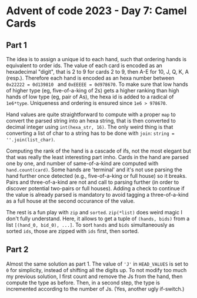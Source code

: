 # Advent of code 2023 - Day 7: Camel Cards

## Part 1

The idea is to assign a unique id to each hand, such that ordering hands is equivalent to order ids.
The value of each card is encoded as an hexadecimal "digit", that is 2 to 9 for cards 2 to 9, then A-E for 10, J, Q, K, A (resp.).
Therefore each hand is encoded as an hexa number between `0x22222 = 0d139810 ` and `0xEEEEE = 0d978670`.
To make sure that low hands of higher type (eg, five-of-a-king of 2s) gets a higher ranking than high hands of low type (eg, pair of As), the hexa id is added to a radical of `1e6*type`. Uniqueness and ordering is ensured since `1e6 > 978670`.

Hand values are quite straightforward to compute with a proper `map` to convert the parsed string into an hexa string, that is then converted to decimal integer using `int(hexa_str, 16)`.
The only weird thing is that converting a list of char to a string has to be done with `join`: `string = ''.join(list_char)`.

Computing the rank of the hand is a cascade of ifs, not the most elegant but that was really the least interesting part imho.
Cards in the hand are parsed one by one, and number of same-of-a-kind are computed with `hand.count(card)`.
Some hands are 'terminal' and it's not use parsing the hand further once detected (e.g., five-of-a-king or full house) so it breaks.
Pairs and three-of-a-kind are not and call to parsing further (in order to discover potential two-pairs or full houses).
Adding a check to continue if the value is already parsed is mandatory to avoid tagging a three-of-a-kind as a full house at the second occurance of the value.

The rest is a fun play with `zip` and `sorted`.
`zip(*list)` does weird magic I don't fully understand. Here, it allows to get a tuple of `(hands, bids)` from a list `[(hand_0, bid_0), ...]`.
To sort `hands` and `bids` simultaneously as sorted `ids`, those are zipped with `ids` first, then sorted.

## Part 2

Almost the same solution as part 1.
The value of `'J'` in `HEAD_VALUES` is set to `0` for simplicity, instead of shifting all the digits up.
To not modify too much my previous solution, I first count and remove the Js from the hand, then compute the type as before.
Then, in a second step, the type is incremented according to the number of Js.
(Yes, another ugly if-switch.)
